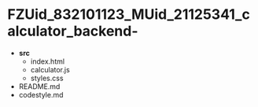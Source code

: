 # FZUid_832101123_MUid_21125341_calculator_backend-
- **src**
   - index.html
   - calculator.js
   - styles.css
- README.md
- codestyle.md
